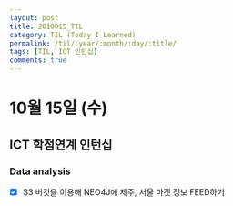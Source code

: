 ```yaml
---
layout: post
title: 2010015_TIL
category: TIL (Today I Learned)
permalink: /til/:year/:month/:day/:title/
tags: [TIL, ICT 인턴십]
comments: true
---
```

# 10월 15일 (수)

## ICT 학점연계 인턴십
### Data analysis
- [X] S3 버킷을 이용해 NEO4J에 제주, 서울 마켓 정보 FEED하기
